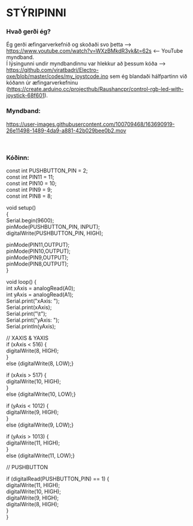 # STÝRIPINNI


### Hvað gerði ég?

Ég gerði æfingarverkefnið og skoðaði svo þetta --> https://www.youtube.com/watch?v=WXzBMkdR3yk&t=62s <-- YouTube myndband.<br> Í lýsingunni undir myndbandinnu var hlekkur að þessum kóða --> https://github.com/viratbadri/Electro-oxe/blob/master/codes/my_joystcode.ino sem ég blandaði hálfpartinn við kóðann úr æfingarverkefninu (https://create.arduino.cc/projecthub/Raushancpr/control-rgb-led-with-joystick-68f601). 


### Myndband:


https://user-images.githubusercontent.com/100709468/163690919-26e11498-1489-4da9-a881-42b029bee0b2.mov

<br>

### Kóðinn:
const int PUSHBUTTON_PIN = 2; <br>
const int PIN11 = 11; <br>
const int PIN10 = 10; <br>
const int PIN9 = 9; <br>
const int PIN8 = 8; <br>

void setup() <br>
{ <br>
Serial.begin(9600); <br>
pinMode(PUSHBUTTON_PIN, INPUT); <br>
digitalWrite(PUSHBUTTON_PIN, HIGH); <br>

pinMode(PIN11,OUTPUT); <br>
pinMode(PIN10,OUTPUT); <br>
pinMode(PIN9,OUTPUT); <br>
pinMode(PIN8,OUTPUT); <br>
} <br>

void loop() { <br>
int xAxis = analogRead(A0); <br>
int yAxis = analogRead(A1); <br>
Serial.print("xAxis: "); <br>
Serial.print(xAxis); <br>
Serial.print("\t"); <br>
Serial.print("yAxis: "); <br>
Serial.println(yAxis); <br>

// XAXIS & YAXIS <br>
if (xAxis < 516) { <br>
  digitalWrite(8, HIGH); <br>
  } <br>
  else {digitalWrite(8, LOW);} <br>

if  (xAxis > 517) { <br>
  digitalWrite(10, HIGH); <br>
  } <br>
  else {digitalWrite(10, LOW);} <br>

if (yAxis < 1012) { <br>
  digitalWrite(9, HIGH); <br>
  } <br>
  else {digitalWrite(9, LOW);} <br>

if (yAxis > 1013) { <br>
  digitalWrite(11, HIGH); <br>
  } <br>
  else {digitalWrite(11, LOW);} <br>

// PUSHBUTTON <br>

if (digitalRead(PUSHBUTTON_PIN) == 1) { <br>
  digitalWrite(11, HIGH); <br>
  digitalWrite(10, HIGH); <br>
  digitalWrite(9, HIGH); <br>
  digitalWrite(8, HIGH); <br>
  } <br>
} <br>
